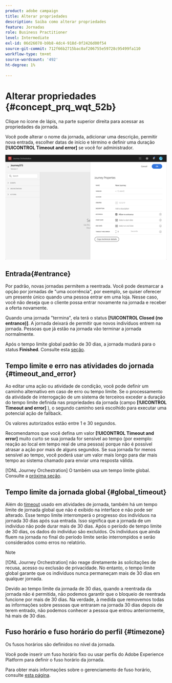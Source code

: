 ```yaml
---
product: adobe campaign
title: Alterar propriedades
description: Saiba como alterar propriedades
feature: Jornadas
role: Business Practitioner
level: Intermediate
exl-id: 06d26078-b9b8-4dc4-918d-0f2426d00f54
source-git-commit: 712f66b2715bac0af206755e59728c95499fa110
workflow-type: tm+mt
source-wordcount: '492'
ht-degree: 1%

---
```


# Alterar propriedades {#concept_prq_wqt_52b}

Clique no ícone de lápis, na parte superior direita para acessar as propriedades da jornada.

Você pode alterar o nome da jornada, adicionar uma descrição, permitir nova entrada, escolher datas de início e término e definir uma duração **[!UICONTROL Timeout and error]** se você for administrador.

![](../assets/journey32.png)

## Entrada{#entrance}

Por padrão, novas jornadas permitem a reentrada. Você pode desmarcar a opção por jornadas de &quot;uma ocorrência&quot;, por exemplo, se quiser oferecer um presente único quando uma pessoa entrar em uma loja. Nesse caso, você não deseja que o cliente possa entrar novamente na jornada e receber a oferta novamente.

Quando uma jornada &quot;termina&quot;, ela terá o status **[!UICONTROL Closed (no entrance)]**. A jornada deixará de permitir que novos indivíduos entrem na jornada. Pessoas que já estão na jornada vão terminar a jornada normalmente.

Após o tempo limite global padrão de 30 dias, a jornada mudará para o status **Finished**. Consulte esta [seção](#global_timeout).

## Tempo limite e erro nas atividades do jornada {#timeout_and_error}

Ao editar uma ação ou atividade de condição, você pode definir um caminho alternativo em caso de erro ou tempo limite. Se o processamento da atividade de interrogação de um sistema de terceiros exceder a duração do tempo limite definida nas propriedades da jornada (campo **[!UICONTROL Timeout and  error]** ), o segundo caminho será escolhido para executar uma potencial ação de fallback.

Os valores autorizados estão entre 1 e 30 segundos.

Recomendamos que você defina um valor **[!UICONTROL Timeout and error]** muito curto se sua jornada for sensível ao tempo (por exemplo: reação ao local em tempo real de uma pessoa) porque não é possível atrasar a ação por mais de alguns segundos. Se sua jornada for menos sensível ao tempo, você poderá usar um valor mais longo para dar mais tempo ao sistema chamado para enviar uma resposta válida.

[!DNL Journey Orchestration] O também usa um tempo limite global. Consulte a [próxima seção](#global_timeout).

## Tempo limite da jornada global {#global_timeout}

Além do [timeout](#timeout_and_error) usado em atividades de jornada, também há um tempo limite de jornada global que não é exibido na interface e não pode ser alterado. Esse tempo limite interromperá o progresso dos indivíduos na jornada 30 dias após sua entrada. Isso significa que a jornada de um indivíduo não pode durar mais de 30 dias. Após o período de tempo limite de 30 dias, os dados do indivíduo são excluídos. Os indivíduos que ainda fluem na jornada no final do período limite serão interrompidos e serão considerados como erros no relatório.

>[!NOTE]
>
>[!DNL Journey Orchestration] não reage diretamente às solicitações de recusa, acesso ou exclusão de privacidade. No entanto, o tempo limite global garante que os indivíduos nunca permaneçam mais de 30 dias em qualquer jornada.

Devido ao tempo limite da jornada de 30 dias, quando a reentrada da jornada não é permitida, não podemos garantir que o bloqueio de reentrada funcione por mais de 30 dias. Na verdade, à medida que removemos todas as informações sobre pessoas que entraram na jornada 30 dias depois de terem entrado, não podemos conhecer a pessoa que entrou anteriormente, há mais de 30 dias.

## Fuso horário e fuso horário do perfil {#timezone}

Os fusos horários são definidos no nível da jornada.

Você pode inserir um fuso horário fixo ou usar perfis do Adobe Experience Platform para definir o fuso horário da jornada.

Para obter mais informações sobre o gerenciamento de fuso horário, consulte [esta página](../building-journeys/timezone-management.md).
